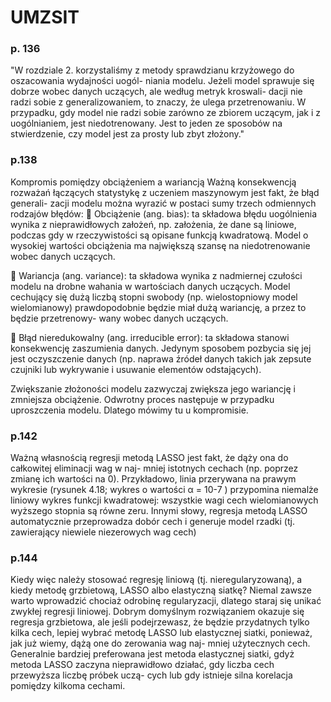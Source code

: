 # UMZSIT

### p. 136

"W rozdziale 2. korzystaliśmy z metody sprawdzianu krzyżowego do oszacowania wydajności uogól-
niania modelu. Jeżeli model sprawuje się dobrze wobec danych uczących, ale według metryk kroswali-
dacji nie radzi sobie z generalizowaniem, to znaczy, że ulega przetrenowaniu. W przypadku, gdy
model nie radzi sobie zarówno ze zbiorem uczącym, jak i z uogólnianiem, jest niedotrenowany.
Jest to jeden ze sposobów na stwierdzenie, czy model jest za prosty lub zbyt złożony."

### p.138

Kompromis pomiędzy obciążeniem a wariancją
Ważną konsekwencją rozważań łączących statystykę z uczeniem maszynowym jest fakt, że błąd generali-
zacji modelu można wyrazić w postaci sumy trzech odmiennych rodzajów błędów:
 Obciążenie (ang. bias): ta składowa błędu uogólnienia wynika z nieprawidłowych założeń, np.
założenia, że dane są liniowe, podczas gdy w rzeczywistości są opisane funkcją kwadratową. Model
o wysokiej wartości obciążenia ma największą szansę na niedotrenowanie wobec danych uczących.

 Wariancja (ang. variance): ta składowa wynika z nadmiernej czułości modelu na drobne wahania
w wartościach danych uczących. Model cechujący się dużą liczbą stopni swobody (np. wielostopniowy
model wielomianowy) prawdopodobnie będzie miał dużą wariancję, a przez to będzie przetrenowy-
wany wobec danych uczących.

 Błąd nieredukowalny (ang. irreducible error): ta składowa stanowi konsekwencję zaszumienia
danych. Jedynym sposobem pozbycia się jej jest oczyszczenie danych (np. naprawa źródeł danych
takich jak zepsute czujniki lub wykrywanie i usuwanie elementów odstających).

Zwiększanie złożoności modelu zazwyczaj zwiększa jego wariancję i zmniejsza obciążenie. Odwrotny
proces następuje w przypadku uproszczenia modelu. Dlatego mówimy tu u kompromisie.

### p.142

Ważną własnością regresji metodą LASSO jest fakt, że dąży ona do całkowitej eliminacji wag w naj-
mniej istotnych cechach (np. poprzez zmianę ich wartości na 0). Przykładowo, linia przerywana
na prawym wykresie (rysunek 4.18; wykres o wartości α = 10-7
) przypomina niemalże liniowy wykres
funkcji kwadratowej: wszystkie wagi cech wielomianowych wyższego stopnia są równe zeru. Innymi
słowy, regresja metodą LASSO automatycznie przeprowadza dobór cech i generuje model rzadki
(tj. zawierający niewiele niezerowych wag cech)

### p.144

Kiedy więc należy stosować regresję liniową (tj. nieregularyzowaną), a kiedy metodę grzbietową,
LASSO albo elastyczną siatkę? Niemal zawsze warto wprowadzić chociaż odrobinę regularyzacji,
dlatego staraj się unikać zwykłej regresji liniowej. Dobrym domyślnym rozwiązaniem okazuje się
regresja grzbietowa, ale jeśli podejrzewasz, że będzie przydatnych tylko kilka cech, lepiej wybrać
metodę LASSO lub elastycznej siatki, ponieważ, jak już wiemy, dążą one do zerowania wag naj-
mniej użytecznych cech. Generalnie bardziej preferowana jest metoda elastycznej siatki, gdyż
metoda LASSO zaczyna nieprawidłowo działać, gdy liczba cech przewyższa liczbę próbek uczą-
cych lub gdy istnieje silna korelacja pomiędzy kilkoma cechami.
